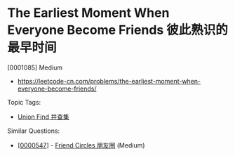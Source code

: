 # The Earliest Moment When Everyone Become Friends 彼此熟识的最早时间

[0001085] Medium

- https://leetcode-cn.com/problems/the-earliest-moment-when-everyone-become-friends/

Topic Tags:

- [Union Find 并查集](https://leetcode-cn.com/tag/union-find/)

Similar Questions:

- [[0000547](https://leetcode-cn.com/problems/friend-circles/)] - [Friend Circles 朋友圈](./0000547.friend-circles.md) (Medium)
